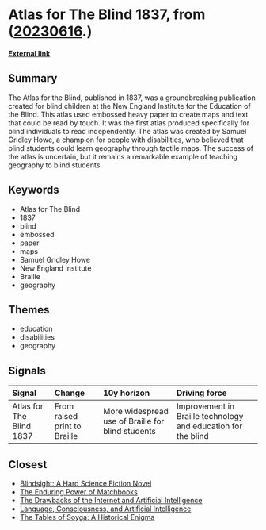 # __Atlas for The Blind 1837__, from ([20230616](https://kghosh.substack.com/p/20230616).)

__[External link](https://www.davidrumsey.com/blog/2012/5/21/atlas-for-the-blind-1837)__



## Summary

The Atlas for the Blind, published in 1837, was a groundbreaking publication created for blind children at the New England Institute for the Education of the Blind. This atlas used embossed heavy paper to create maps and text that could be read by touch. It was the first atlas produced specifically for blind individuals to read independently. The atlas was created by Samuel Gridley Howe, a champion for people with disabilities, who believed that blind students could learn geography through tactile maps. The success of the atlas is uncertain, but it remains a remarkable example of teaching geography to blind students.

## Keywords

* Atlas for The Blind
* 1837
* blind
* embossed
* paper
* maps
* Samuel Gridley Howe
* New England Institute
* Braille
* geography

## Themes

* education
* disabilities
* geography

## Signals

| Signal                   | Change                       | 10y horizon                                       | Driving force                                                 |
|:-------------------------|:-----------------------------|:--------------------------------------------------|:--------------------------------------------------------------|
| Atlas for The Blind 1837 | From raised print to Braille | More widespread use of Braille for blind students | Improvement in Braille technology and education for the blind |

## Closest

* [Blindsight: A Hard Science Fiction Novel](a4764a556583ffec51fa91aa3564e777)
* [The Enduring Power of Matchbooks](cceff7fbb9450ceb8276d0c377e472e7)
* [The Drawbacks of the Internet and Artificial Intelligence](652fc7ec1f422e931bc5a9ba8011650a)
* [Language, Consciousness, and Artificial Intelligence](be997e3b990e47741f965552e6c37b79)
* [The Tables of Soyga: A Historical Enigma](02a434f8b0404fcd1d23571728b4807f)